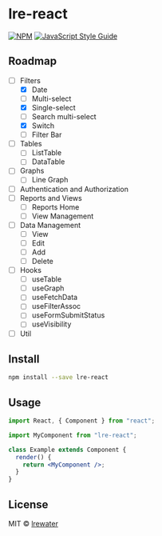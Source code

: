 # lre-react

>

[![NPM](https://img.shields.io/npm/v/lre-react.svg)](https://www.npmjs.com/package/lre-react) [![JavaScript Style Guide](https://img.shields.io/badge/code_style-standard-brightgreen.svg)](https://standardjs.com)

## Roadmap

- [ ] Filters
  - [x] Date
  - [ ] Multi-select
  - [x] Single-select
  - [ ] Search multi-select
  - [x] Switch
  - [ ] Filter Bar
- [ ] Tables
  - [ ] ListTable
  - [ ] DataTable
- [ ] Graphs
  - [ ] Line Graph
- [ ] Authentication and Authorization
- [ ] Reports and Views
  - [ ] Reports Home
  - [ ] View Management
- [ ] Data Management
  - [ ] View
  - [ ] Edit
  - [ ] Add
  - [ ] Delete
- [ ] Hooks
  - [ ] useTable
  - [ ] useGraph
  - [ ] useFetchData
  - [ ] useFilterAssoc
  - [ ] useFormSubmitStatus
  - [ ] useVisibility
- [ ] Util

## Install

```bash
npm install --save lre-react
```

## Usage

```jsx
import React, { Component } from "react";

import MyComponent from "lre-react";

class Example extends Component {
  render() {
    return <MyComponent />;
  }
}
```

## License

MIT © [lrewater](https://github.com/lrewater)
